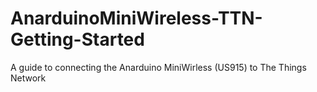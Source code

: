 # AnarduinoMiniWireless-TTN-Getting-Started
A guide to connecting the Anarduino MiniWirless (US915) to The Things Network
